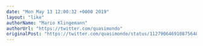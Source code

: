 ```yaml
---
date: "Mon May 13 12:00:32 +0000 2019"
layout: "like"
authorName: "Mario Klingemann"
authorUrl: "https://twitter.com/quasimondo"
originalPost: "https://twitter.com/quasimondo/status/1127906469108756480"
---
```

